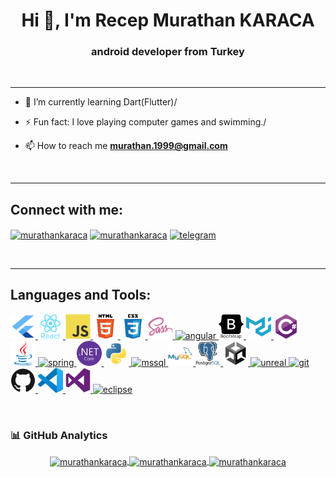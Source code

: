 <h1 align="center">Hi 👋, I'm Recep Murathan KARACA</h1>

<p align="left"> 
<!-- 
<img src="https://komarev.com/ghpvc/?username=murathankaraca&label=Profile%20views&color=0e75b6&style=flat" alt="murathankaraca" /> -->
<h3 align="center">android developer from Turkey</h3>
<br/>

---

- 🌱 I’m currently learning Dart(Flutter)/ 
- ⚡ Fun fact: I love playing computer games and swimming./

- 📫 How to reach me **murathan.1999@gmail.com**

</p>

<br />

---

<h2 align="left">Connect with me:</h2>
<p align="left">
<a href="https://www.linkedin.com/in/recep-murathan-karaca-a1599aa9/" target="blank"><img align="center" src="https://img.shields.io/badge/LinkedIn-0077B5?style=for-the-badge&logo=linkedin&logoColor=white" alt="murathankaraca" height="30"  /></a>
<a href="https://www.instagram.com/rmurathankaraca/" target="blank"><img align="center" src="https://img.shields.io/badge/Instagram-E4405F?style=for-the-badge&logo=instagram&logoColor=white" alt="murathankaraca" height="30" /></a>
<a target="_blank" href="https://t.me/murathankaraca">
<img align="center" src="https://img.shields.io/badge/Telegram-2CA5E0?style=for-the-badge&logo=telegram&logoColor=white"  alt="telegram" height="30" /></a>

</p>

<br />

---


<h2 align="left">Languages and Tools:</h2>
<p align="left">
  
<a href="https://flutter.dev/" target="_blank"> 
<img src="https://raw.githubusercontent.com/dnfield/flutter_svg/7d374d7107561cbd906d7c0ca26fef02cc01e7c8/example/assets/flutter_logo.svg" alt="flutter" width="40" height="40"/> 
</a> 
<a href="https://reactjs.org/" target="_blank"> 
<img src="https://raw.githubusercontent.com/devicons/devicon/master/icons/react/react-original-wordmark.svg" alt="react" width="40" height="40"/> 
</a> 
<a href="https://developer.mozilla.org/en-US/docs/Web/JavaScript" target="_blank"> 
<img src="https://raw.githubusercontent.com/devicons/devicon/master/icons/javascript/javascript-original.svg" alt="javascript" width="40" height="40"/> 
</a> 
<a href="https://www.w3.org/html/" target="_blank"> 
<img src="https://raw.githubusercontent.com/devicons/devicon/master/icons/html5/html5-original-wordmark.svg" alt="html5" width="40" height="40"/> 
</a>
<a href="https://www.w3schools.com/css/" target="_blank"> 
<img src="https://raw.githubusercontent.com/devicons/devicon/master/icons/css3/css3-original-wordmark.svg" alt="css3" width="40" height="40"/> 
</a> 
</a>
<a href="https://sass-lang.com" target="_blank"> 
<img src="https://raw.githubusercontent.com/devicons/devicon/2ae2a900d2f041da66e950e4d48052658d850630/icons/sass/sass-original.svg" alt="sass" width="40" height="40"/> 
</a>
<a href="https://angular.io" target="_blank"> 
<img src="https://angular.io/assets/images/logos/angular/angular.svg" alt="angular" width="40" height="40"/> 
</a> 
<a href="https://getbootstrap.com" target="_blank"> 
<img src="https://raw.githubusercontent.com/devicons/devicon/master/icons/bootstrap/bootstrap-plain-wordmark.svg" alt="bootstrap" width="40" height="40"/> 
</a> 
<a href="https://material-ui.com" target="_blank"> 
<img src="https://raw.githubusercontent.com/devicons/devicon/master/icons/materialui/materialui-plain.svg" alt="material-ui" width="40" height="40"/> 
</a> 
<a href="https://www.w3schools.com/cs/" target="_blank"> 
<img src="https://raw.githubusercontent.com/devicons/devicon/master/icons/csharp/csharp-original.svg" alt="csharp" width="40" height="40"/> 
</a> 
<a href="https://www.java.com" target="_blank"> 
<img src="https://raw.githubusercontent.com/devicons/devicon/master/icons/java/java-original.svg" alt="java" width="40" height="40"/> 
</a> 
<a href="https://spring.io/" target="_blank"> 
<img src="https://www.vectorlogo.zone/logos/springio/springio-icon.svg" alt="spring" width="40" height="40"/> 
</a> 
<a href="https://dotnet.microsoft.com/" target="_blank"> 
<img src="https://raw.githubusercontent.com/devicons/devicon/master/icons/dotnetcore/dotnetcore-original.svg" alt="dotnet" width="40" height="40"/> 
</a> 
<a href="https://www.python.org" target="_blank"> 
<img src="https://raw.githubusercontent.com/devicons/devicon/master/icons/python/python-original.svg" alt="python" width="40" height="40"/> 
</a> 
<a href="https://www.microsoft.com/en-us/sql-server" target="_blank"> 
<img src="https://www.svgrepo.com/show/303229/microsoft-sql-server-logo.svg" alt="mssql" width="40" height="40"/> 
</a> 
<a href="https://www.mysql.com/" target="_blank"> 
<img src="https://raw.githubusercontent.com/devicons/devicon/master/icons/mysql/mysql-original-wordmark.svg" alt="mysql" width="40" height="40"/> 
</a> 
<a href="https://www.postgresql.org" target="_blank"> 
<img src="https://raw.githubusercontent.com/devicons/devicon/master/icons/postgresql/postgresql-original-wordmark.svg" alt="postgresql" width="40" height="40"/> 
</a>
<a href="https://unity.com/" target="_blank"> 
<img src="https://raw.githubusercontent.com/devicons/devicon/master/icons/unity/unity-original.svg" alt="unity" width="40" height="40"/> </a>
<a href="https://unrealengine.com/" target="_blank"> 
<img src="https://cdn.icon-icons.com/icons2/2389/PNG/512/unreal_engine_logo_icon_144771.png" alt="unreal" width="40" height="40"/> 
</a>
<a href="https://git-scm.com/" target="_blank"> 
<img src="https://www.vectorlogo.zone/logos/git-scm/git-scm-icon.svg" alt="git" width="40" height="40"/> </a> 
<a href="https://github.com/murathankaraca" target="_blank"> 
<img src="https://raw.githubusercontent.com/devicons/devicon/master/icons/github/github-original.svg" alt="github" width="40" height="40"/> 
</a> 
<a href="https://code.visualstudio.com" target="_blank"> 
<img src="https://raw.githubusercontent.com/devicons/devicon/master/icons/vscode/vscode-original.svg" alt="VS Code" height="40" /> 
</a> 
<a href="https://visualstudio.microsoft.com" target="_blank"> 
<img src="https://raw.githubusercontent.com/devicons/devicon/master/icons/visualstudio/visualstudio-plain.svg" alt="VS Studio" height="40" /> 
</a> 
<a href="https://www.eclipse.org" target="_blank"> 
<img src="https://cdn.icon-icons.com/icons2/1381/PNG/512/eclipse_94656.png" alt="eclipse" height="40" /> 
</a> 
</p>
<br />

### 📊 GitHub Analytics
<p align="center">
<a href="https://github.com/murathankaraca">
  <img height="180em" align="center" src="https://github-readme-stats.vercel.app/api?username=murathankaraca&show_icons=true&locale=en&theme=algolia&include_all_commits=true&count_private=true" alt="murathankaraca"/>
  <img height="180em" align="center" src="https://github-readme-stats.vercel.app/api/top-langs?username=murathankaraca&show_icons=true&locale=en&layout=compact&langs_count=8&theme=algolia" alt="murathankaraca"/>
  <img align="center" src="https://github-readme-streak-stats.herokuapp.com?user=murathankaraca&theme=algolia" alt="murathankaraca" />
</a>
</p>
